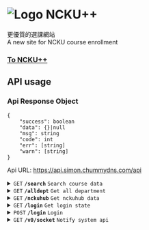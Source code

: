 # ![Logo](https://wavjaby.github.io/NCKUpp/res/assets/icon/icon_64.svg) NCKU++

更優質的選課網站<br>
A new site for NCKU course enrollment

### [To NCKU++](https://wavjaby.github.io/NCKUpp/)

## API usage

### Api Response Object

```
{
    "success": boolean
    "data": {}|null
    "msg": string
    "code": int
    "err": [string]
    "warn": [string]
}
```

Api URL: https://api.simon.chummydns.com/api

<details>
<summary><code>GET</code> <code><b>/search</b></code> <code>Search course data</code></summary>

##### Parameters

> | name         | type     | data type | description                                               |
> |--------------|----------|-----------|-----------------------------------------------------------|
> | `courseName` | optional | string    | Course name                                               |
> | `instructor` | optional | string    | Instructor name                                           |
> | `dayOfWeek`  | optional | int       | Day of week 1~7                                           |
> | `dept`       | optional | string    | Department ID                                             |
> | `grade`      | optional | string    | Course for grade                                          |
> | `section`    | optional | int[]     | Section of day [1~16]                                     |
> | `serial`     | optional | UrlEncode | Serial IDs {DEPT_ID}={SERIAL},{SERIAL}&{DEPT_ID}={SERIAL} |

At least one parameter needs to be provided
</details>


<details>
<summary><code>GET</code> <code><b>/alldept</b></code> <code>Get all department</code></summary>
</details>


<details>
<summary><code>GET</code> <code><b>/nckuhub</b></code> <code>Get nckuhub data</code></summary>

##### Parameters

> | name | type     | data type | description      |
> |------|----------|-----------|------------------|
> | `id` | optional | string    | Course serial ID |

No parameter provide, will return NCKUHUB_ID corresponding to the CourseSerialID
</details>


<details>
<summary><code>GET</code> <code><b>/login</b></code> <code>Get login state</code></summary>

##### Parameters

> | name   | type    | data type | description                            |
> |--------|---------|-----------|----------------------------------------|
> | `mode` | require | string    | Login mode, legal value: course, stuId |

##### Login mode

* course: Course NCKU
* stuId: StudentIdentification

</details>


<details>
<summary><code>POST</code> <code><b>/login</b></code> <code>Login</code></summary>

##### Parameters

> | name   | type     | data type | description                            |
> |--------|----------|-----------|----------------------------------------|
> | `mode` | require  | string    | Login mode, legal value: course, stuId |

##### Login mode

* course: Course NCKU
* stuId: StudentIdentification

##### Content

```
username=[Account]&password=[Password]
```

</details>


<details>
<summary><code>GET</code> <code><b>/v0/socket</b></code> <code>Notify system api</code></summary>
</details>